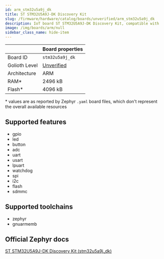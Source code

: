 ```yaml
---
id: arm_stm32u5a9j_dk
title: ST STM32U5A9J-DK Discovery Kit
slug: /firmware/hardware/catalog/boards/unverified/arm_stm32u5a9j_dk
description: IoT board ST STM32U5A9J-DK Discovery Kit, compatible with Golioth at unverified level.
image: /img/boards/arm/null
sidebar_class_name: hide-item
---
```


[//]: # (This is an auto-generated file, do not edit! Changes to it will be lost upon re-generation)



|                | Board properties     |
| -------------  | -------------------- |
| Board ID       | `stm32u5a9j_dk` |
| Golioth Level  | [Unverified](/firmware/hardware#unverified-boards) |
| Architecture   | ARM |
| RAM*           | 2496 kB |
| Flash*         | 4096 kB |

\* values are as reported by Zephyr `.yaml` board files, which don't represent the overall available resources



## Supported features

* gpio
* led
* button
* adc
* uart
* usart
* lpuart
* watchdog
* spi
* i2c
* flash
* sdmmc

## Supported toolchains

* zephyr
* gnuarmemb

## Official Zephyr docs

[ST STM32U5A9J-DK Discovery Kit (stm32u5a9j_dk)](https://docs.zephyrproject.org/3.6.0/boards/arm/stm32u5a9j_dk/doc/index.html)
